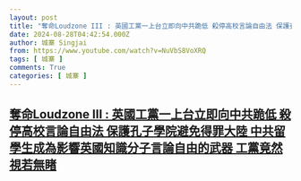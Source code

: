 ```yaml
---
layout: post
title: "奪命Loudzone III : 英國工黨一上台立即向中共跪低 殺停高校言論自由法 保護孔子學院避免得罪大陸 中共留學生成為影響英國知識分子言論自由的武器 工黨竟然視若無睹"
date: 2024-08-28T04:42:54.000Z
author: 城寨 Singjai
from: https://www.youtube.com/watch?v=NuVbS8VoXRQ
tags: [ 城寨 ]
comments: True
categories: [ 城寨 ]
---
```

<!--1724820174000-->
[奪命Loudzone III : 英國工黨一上台立即向中共跪低 殺停高校言論自由法 保護孔子學院避免得罪大陸 中共留學生成為影響英國知識分子言論自由的武器 工黨竟然視若無睹](https://www.youtube.com/watch?v=NuVbS8VoXRQ)
------

<div>

</div>
